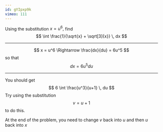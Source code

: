 ```yaml
---
id: gYIpxp9k
vimeo: 111
---
```


Using the substitution $x = u^6,$ find
$$
\int \frac{1}{\sqrt{x} + \sqrt[3]{x}} \, dx
$$

---

$$
x = u^6 \Rightarrow \frac{dx}{du} = 6u^5
$$
so that
$$
dx = 6u^5 du
$$

---

You should get
$$
6 \int \frac{u^3}{u+1} \, du
$$
Try using the substitution
$$
v = u + 1
$$
to do this.

At the end of the problem, you need to change $v$ back into $u$ and then $u$ back into $x$
